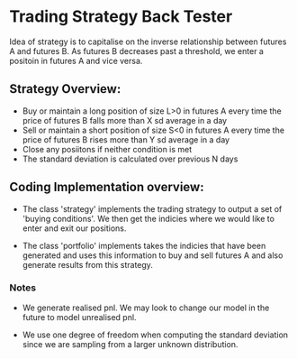 # Trading Strategy Back Tester 

Idea of strategy is to capitalise on the inverse relationship between futures A and futures B. As futures B decreases past a threshold, we enter a positoin in futures A and vice versa.

## Strategy Overview:

- Buy or maintain a long position of size L>0 in futures A every time the price of futures B falls more than X sd average in a day
- Sell or maintain a short position of size S<0 in futures A every time the price of futures B rises more than Y sd average in a day
- Close any posiitons if neither condition is met
- The standard deviation is calculated over previous N days


## Coding Implementation overview:

- The class 'strategy' implements the trading strategy to output a set of 'buying conditions'. We then get the indicies where we would like to enter and exit our positions.

- The class 'portfolio' implements takes the indicies that have been generated and uses this information to buy and sell futures A and also generate results from this strategy.

### Notes
- We generate realised pnl. We may look to change our model in the future to model unrealised pnl.

- We use one degree of freedom when computing the standard deviation since we are sampling from a larger unknown distribution.